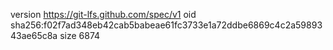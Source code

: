 version https://git-lfs.github.com/spec/v1
oid sha256:f02f7ad348eb42cab5babeae61fc3733e1a72ddbe6869c4c2a5989343ae65c8a
size 6874
